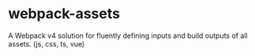 # webpack-assets
A Webpack v4 solution for fluently defining inputs and build outputs of all assets. (js, css, ts, vue)
